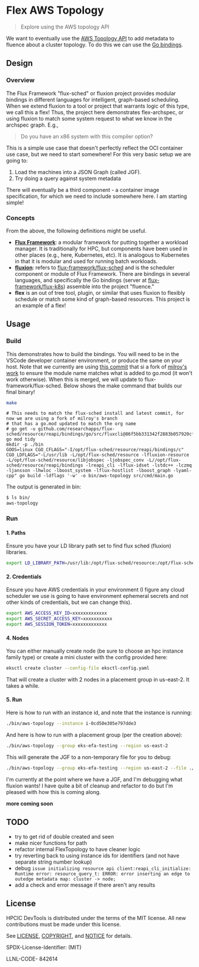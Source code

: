 # Flex AWS Topology

> Explore using the AWS topology API

We want to eventually use the [AWS Topology API](https://docs.aws.amazon.com/AWSEC2/latest/UserGuide/ec2-instance-topology.html) to add metadata to fluence about a cluster topology.
To do this we can use the [Go bindings](https://docs.aws.amazon.com/sdk-for-go/api/service/ec2/#EC2.DescribeInstanceTopology).

## Design

### Overview

The Flux Framework "flux-sched" or fluxion project provides modular bindings in different languages for intelligent,
graph-based scheduling. When we extend fluxion to a tool or project that warrants logic of this type, we call this a flex!
Thus, the project here demonstrates flex-archspec, or using fluxion to match some system request to what we know in the archspec graph. E.g.,

> Do you have an x86 system with this compiler option?

This is a simple use case that doesn't perfectly reflect the OCI container use case, but we need to start somewhere! For this very basic setup we are going to:

1. Load the machines into a JSON Graph (called JGF).
2. Try doing a query against system metadata

There will eventually be a third component - a container image specification, for which we need to include somewhere here. I am starting simple!

### Concepts

From the above, the following definitions might be useful.

 - **[Flux Framework](https://flux-framework.org)**: a modular framework for putting together a workload manager. It is traditionally for HPC, but components have been used in other places (e.g., here, Kubernetes, etc). It is analogous to Kubernetes in that it is modular and used for running batch workloads.
 - **[fluxion](fluxion)**: refers to [flux-framework/flux-sched](https://github.com/flux-framework/flux-sched) and is the scheduler component or module of Flux Framework. There are bindings in several languages, and specifically the Go bindings (server at [flux-framework/flux-k8s](https://github.com/flux-framework/flux-k8s)) assemble into the project "fluence."
 - **flex** is an out of tree tool, plugin, or similar that uses fluxion to flexibly schedule or match some kind of graph-based resources. This project is an example of a flex!

## Usage

### Build

This demonstrates how to build the bindings. You will need to be in the VSCode developer container environment, or produce the same
on your host. Note that we currently are using [this commit](https://github.com/researchapps/flux-sched/commit/86f5bb331342f2883b057920cf58e2c042aef881) that
si a fork of [milroy's work](https://github.com/flux-framework/flux-sched/pull/1120) to ensure the module name matches what is added to go.mod (it won't work otherwise). When this is merged, we will update to flux-framework/flux-sched. Below shows the make command that builds our final binary!

```bash
make
```
```console
# This needs to match the flux-sched install and latest commit, for now we are using a fork of milroy's branch
# that has a go.mod updated to match the org name
# go get -u github.com/researchapps/flux-sched/resource/reapi/bindings/go/src/fluxcli@86f5bb331342f2883b057920cf58e2c042aef881
go mod tidy
mkdir -p ./bin
GOOS=linux CGO_CFLAGS="-I/opt/flux-sched/resource/reapi/bindings/c" CGO_LDFLAGS="-L/usr/lib -L/opt/flux-sched/resource -lfluxion-resource -L/opt/flux-sched/resource/libjobspec -ljobspec_conv -L//opt/flux-sched/resource/reapi/bindings -lreapi_cli -lflux-idset -lstdc++ -lczmq -ljansson -lhwloc -lboost_system -lflux-hostlist -lboost_graph -lyaml-cpp" go build -ldflags '-w' -o bin/aws-topology src/cmd/main.go
```

The output is generated in bin:

```bash
$ ls bin/
aws-topology
```

### Run

#### 1. Paths

Ensure you have your LD library path set to find flux sched (fluxion) libraries.

```bash
export LD_LIBRARY_PATH=/usr/lib:/opt/flux-sched/resource:/opt/flux-sched/resource/reapi/bindings:/opt/flux-sched/resource/libjobspec
```

#### 2. Credentials

Ensure you have AWS credentials in your environment (I figure any cloud scheduler we use is going to have environment ephemeral secrets and not other kinds of credentials, but we can change this).

```bash
export AWS_ACCESS_KEY_ID=xxxxxxxxxxxxx
export AWS_SECRET_ACCESS_KEY=xxxxxxxxxxx
export AWS_SESSION_TOKEN=xxxxxxxxxxxxx
```

#### 4. Nodes

You can either manually create node (be sure to choose an hpc instance family type) or create a mini cluster with the config provided here:

```bash
eksctl create cluster --config-file eksctl-config.yaml 
```

That will create a cluster with 2 nodes in a placement group in us-east-2. It takes a while.

#### 5. Run

Here is how to run with an instance id, and note that the instance is running:

```bash
./bin/aws-topology --instance i-0cd50e305e797dde3
```

And here is how to run with a placement group (per the creation above):

```bash
./bin/aws-topology --group eks-efa-testing --region us-east-2
```

This will generate the JGF to a non-temporary file for you to debug:

```bash
./bin/aws-topology --group eks-efa-testing --region us-east-2 --file ./aws-topology.json
```

I'm currently at the point where we have a JGF, and I'm debugging what fluxion wants! I have quite a bit of cleanup
and refactor to do but I'm pleased with how this is coming along.

**more coming soon**

## TODO

- try to get rid of double created and seen
- make nicer functions for path
- refactor internal FlexTopology to have cleaner logic
- try reverting back to using instance ids for identifiers (and not have separate string number lookup)
- debug `issue initializing resource api client:reapi_cli_initialize: Runtime error: resource_query_t: ERROR: error inserting an edge to outedge metadata map: cluster -> node;`
- add a check and error message if there aren't any results

## License

HPCIC DevTools is distributed under the terms of the MIT license.
All new contributions must be made under this license.

See [LICENSE](https://github.com/converged-computing/cloud-select/blob/main/LICENSE),
[COPYRIGHT](https://github.com/converged-computing/cloud-select/blob/main/COPYRIGHT), and
[NOTICE](https://github.com/converged-computing/cloud-select/blob/main/NOTICE) for details.

SPDX-License-Identifier: (MIT)

LLNL-CODE- 842614
